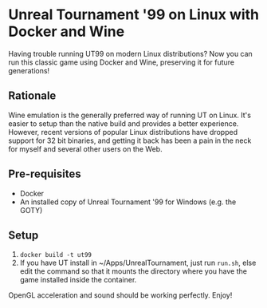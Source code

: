 # Unreal Tournament '99 on Linux with Docker and Wine

Having trouble running UT99 on modern Linux distributions? Now you can run this
classic game using Docker and Wine, preserving it for future generations!

## Rationale

Wine emulation is the generally preferred way of running UT on Linux. It's easier to setup than the native build and provides a better experience. However, recent versions of popular Linux distributions have dropped support for 32 bit binaries, and getting it back has been a pain in the neck for myself and several other users on the Web.

## Pre-requisites

 * Docker
 * An installed copy of Unreal Tournament '99 for Windows (e.g. the GOTY)

## Setup

 1. `docker build -t ut99`
 2. If you have UT install in ~/Apps/UnrealTournament, just run `run.sh`, else
    edit the command so that it mounts the directory where you have the game
    installed inside the container.

OpenGL acceleration and sound should be working perfectly. Enjoy!
